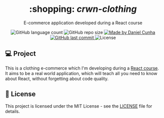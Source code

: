 <div align="center">
  <h1>
    :shopping: <i>crwn-clothing</i>
  </h1>
  <p>
    E-commerce application developed during a React course
  </p>

  <img alt="GitHub language count" src="https://img.shields.io/github/languages/count/danielccunha/crwn-clothing?color=%233a86ff">
  <img alt="GitHub repo size" src="https://img.shields.io/github/repo-size/danielccunha/crwn-clothing?color=%233a86ff">
  <a href="https://www.linkedin.com/in/daniel-cunha-53053816b/">
    <img alt="Made by Daniel Cunha" src="https://img.shields.io/badge/made%20by-Daniel%20Cunha-%23?color=%233a86ff">
  </a>
  <a href="https://github.com/danielccunha/crwn-clothing/commits/master">
    <img alt="GitHub last commit" src="https://img.shields.io/github/last-commit/danielccunha/crwn-clothing?color=%233a86ff">
  </a>
  <img alt="License" src="https://img.shields.io/badge/license-MIT-brightgreen?color=%233a86ff">
</div>

## :computer: Project

This is a clothing e-commerce which I'm developing during a [React course][course]. It aims to be a real world application, which will teach all you need to know about React, without forgetting about code quality.

## :memo: License

This project is licensed under the MIT License - see the [LICENSE](LICENSE) file for details.

[course]: https://www.udemy.com/course/complete-react-developer-zero-to-mastery/
